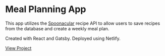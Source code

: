 # Meal Planning App

This app utilizes the [Spoonacular](https://spoonacular.com/food-api) recipe API to allow users to save recipes from the database and create a weekly meal plan.

Created with React and Gatsby. Deployed using Netlify.

[View Project](https://mealplanapp.netlify.app/)
